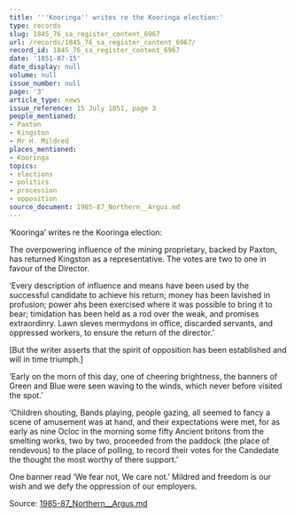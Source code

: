```yaml
---
title: '''Kooringa'' writes re the Kooringa election:'
type: records
slug: 1845_76_sa_register_content_6967
url: /records/1845_76_sa_register_content_6967/
record_id: 1845_76_sa_register_content_6967
date: '1851-07-15'
date_display: null
volume: null
issue_number: null
page: '3'
article_type: news
issue_reference: 15 July 1851, page 3
people_mentioned:
- Paxton
- Kingston
- Mr H. Mildred
places_mentioned:
- Kooringa
topics:
- elections
- politics
- procession
- opposition
source_document: 1985-87_Northern__Argus.md
---
```


‘Kooringa’ writes re the Kooringa election:

The overpowering influence of the mining proprietary, backed by Paxton, has returned Kingston as a representative.  The votes are two to one in favour of the Director.

‘Every description of influence and means have been used by the successful candidate to achieve his return; money has been lavished in profusion; power ahs been exercised where it was possible to bring it to bear; timidation has been held as a rod over the weak, and promises extraordinry. Lawn sleves mermydons in office, discarded servants, and oppressed workers, to ensure the return of the director.’

[But the writer asserts that the spirit of opposition has been established and will in time triumph.]

‘Early on the morn of this day, one of cheering brightness, the banners of Green and Blue were seen waving to the winds, which never before visited the spot.’

‘Children shouting, Bands playing, people gazing, all seemed to fancy a scene of amusement was at hand, and their expectations were met, for as early as nine Ocloc in the morning some fifty Ancient britons from the smelting works, two by two, proceeded from the paddock (the place of rendevous) to the place of polling, to record their votes for the Candedate the thought the most worthy of there support.’

One banner read ‘We fear not, We care not.’  Mildred and freedom is our wish and we defy the oppression of our employers.


Source: [1985-87_Northern__Argus.md](/downloads/markdown/1985-87_Northern__Argus.md)
